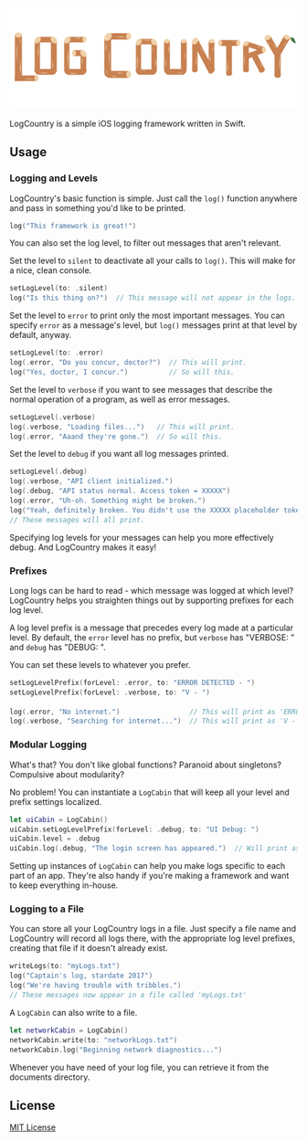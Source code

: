 ![logo](LogCountryLogo-01.png)

LogCountry is a simple iOS logging framework written in Swift.

## Usage

### Logging and Levels
LogCountry's basic function is simple. Just call the `log()` function anywhere and pass in something you'd like to be printed.
```swift
log("This framework is great!")
```
You can also set the log level, to filter out messages that aren't relevant.

Set the level to `silent` to deactivate all your calls to `log()`. This will make for a nice, clean console.
```swift
setLogLevel(to: .silent)
log("Is this thing on?")  // This message will not appear in the logs.
```
Set the level to `error` to print only the most important messages. You can specify `error` as a message's level, but `log()` messages print at that level by default, anyway.
```swift
setLogLevel(to: .error)
log(.error, "Do you concur, doctor?")  // This will print.
log("Yes, doctor, I concur.")          // So will this.
```
Set the level to `verbose` if you want to see messages that describe the normal operation of a program, as well as error messages.
```swift
setLogLevel(.verbose)
log(.verbose, "Loading files...")   // This will print.
log(.error, "Aaand they're gone.")  // So will this.
```
Set the level to `debug` if you want all log messages printed.
```swift
setLogLevel(.debug)
log(.verbose, "API client initialized.")
log(.debug, "API status normal. Access token = XXXXX")
log(.error, "Uh-oh. Something might be broken.")
log("Yeah, definitely broken. You didn't use the XXXXX placeholder token, did you?")
// These messages will all print.
```
Specifying log levels for your messages can help you more effectively debug. And LogCountry makes it easy!

### Prefixes

Long logs can be hard to read - which message was logged at which level? LogCountry helps you straighten things out by supporting prefixes for each log level.

A log level prefix is a message that precedes every log made at a particular level. By default, the `error` level has no prefix, but `verbose` has "VERBOSE: " and `debug` has "DEBUG: ".

You can set these levels to whatever you prefer.
```swift
setLogLevelPrefix(forLevel: .error, to: "ERROR DETECTED - ")
setLogLevelPrefix(forLevel: .verbose, to: "V - ")

log(.error, "No internet.")                 // This will print as 'ERROR DETECTED - No internet.'
log(.verbose, "Searching for internet...")  // This will print as 'V - Searching for internet...'
```

### Modular Logging

What's that? You don't like global functions? Paranoid about singletons? Compulsive about modularity?

No problem! You can instantiate a `LogCabin` that will keep all your level and prefix settings localized.
```swift
let uiCabin = LogCabin()
uiCabin.setLogLevelPrefix(forLevel: .debug, to: "UI Debug: ")
uiCabin.level = .debug
uiCabin.log(.debug, "The login screen has appeared.")  // Will print as 'UI Debug: The login screen has appeared.'
```
Setting up instances of `LogCabin` can help you make logs specific to each part of an app. They're also handy if you're making a framework and want to keep everything in-house.

### Logging to a File

You can store all your LogCountry logs in a file. Just specify a file name and LogCountry will record all logs there, with the appropriate log level prefixes, creating that file if it doesn't already exist.
```swift
writeLogs(to: "myLogs.txt")
log("Captain's log, stardate 2017")
log("We're having trouble with tribbles.")
// These messages now appear in a file called 'myLogs.txt'
```
A `LogCabin` can also write to a file.
```swift
let networkCabin = LogCabin()
networkCabin.write(to: "networkLogs.txt")
networkCabin.log("Beginning network diagnostics...")
```
Whenever you have need of your log file, you can retrieve it from the documents directory.

## License
[MIT License](LICENSE)
